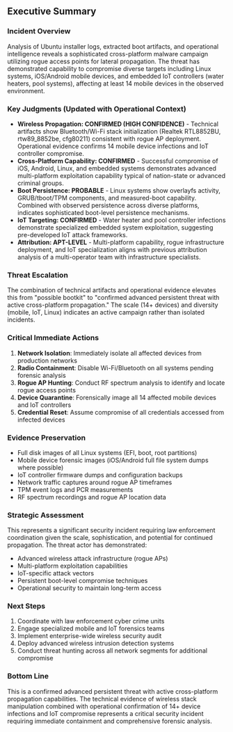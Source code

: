## Executive Summary

### Incident Overview
Analysis of Ubuntu installer logs, extracted boot artifacts, and operational intelligence reveals a sophisticated cross-platform malware campaign utilizing rogue access points for lateral propagation. The threat has demonstrated capability to compromise diverse targets including Linux systems, iOS/Android mobile devices, and embedded IoT controllers (water heaters, pool systems), affecting at least 14 mobile devices in the observed environment.

### Key Judgments (Updated with Operational Context)
- **Wireless Propagation: CONFIRMED (HIGH CONFIDENCE)** - Technical artifacts show Bluetooth/Wi-Fi stack initialization (Realtek RTL8852BU, rtw89_8852be, cfg80211) consistent with rogue AP deployment. Operational evidence confirms 14 mobile device infections and IoT controller compromise.
- **Cross-Platform Capability: CONFIRMED** - Successful compromise of iOS, Android, Linux, and embedded systems demonstrates advanced multi-platform exploitation capability typical of nation-state or advanced criminal groups.
- **Boot Persistence: PROBABLE** - Linux systems show overlayfs activity, GRUB/tboot/TPM components, and measured-boot capability. Combined with observed persistence across diverse platforms, indicates sophisticated boot-level persistence mechanisms.
- **IoT Targeting: CONFIRMED** - Water heater and pool controller infections demonstrate specialized embedded system exploitation, suggesting pre-developed IoT attack frameworks.
- **Attribution: APT-LEVEL** - Multi-platform capability, rogue infrastructure deployment, and IoT specialization aligns with previous attribution analysis of a multi-operator team with infrastructure specialists.

### Threat Escalation
The combination of technical artifacts and operational evidence elevates this from "possible bootkit" to "confirmed advanced persistent threat with active cross-platform propagation." The scale (14+ devices) and diversity (mobile, IoT, Linux) indicates an active campaign rather than isolated incidents.

### Critical Immediate Actions
1. **Network Isolation**: Immediately isolate all affected devices from production networks
2. **Radio Containment**: Disable Wi-Fi/Bluetooth on all systems pending forensic analysis
3. **Rogue AP Hunting**: Conduct RF spectrum analysis to identify and locate rogue access points
4. **Device Quarantine**: Forensically image all 14 affected mobile devices and IoT controllers
5. **Credential Reset**: Assume compromise of all credentials accessed from infected devices

### Evidence Preservation
- Full disk images of all Linux systems (EFI, boot, root partitions)
- Mobile device forensic images (iOS/Android full file system dumps where possible)
- IoT controller firmware dumps and configuration backups
- Network traffic captures around rogue AP timeframes
- TPM event logs and PCR measurements
- RF spectrum recordings and rogue AP location data

### Strategic Assessment
This represents a significant security incident requiring law enforcement coordination given the scale, sophistication, and potential for continued propagation. The threat actor has demonstrated:
- Advanced wireless attack infrastructure (rogue APs)
- Multi-platform exploitation capabilities
- IoT-specific attack vectors
- Persistent boot-level compromise techniques
- Operational security to maintain long-term access

### Next Steps
1. Coordinate with law enforcement cyber crime units
2. Engage specialized mobile and IoT forensics teams
3. Implement enterprise-wide wireless security audit
4. Deploy advanced wireless intrusion detection systems
5. Conduct threat hunting across all network segments for additional compromise

### Bottom Line
This is a confirmed advanced persistent threat with active cross-platform propagation capabilities. The technical evidence of wireless stack manipulation combined with operational confirmation of 14+ device infections and IoT compromise represents a critical security incident requiring immediate containment and comprehensive forensic analysis.
